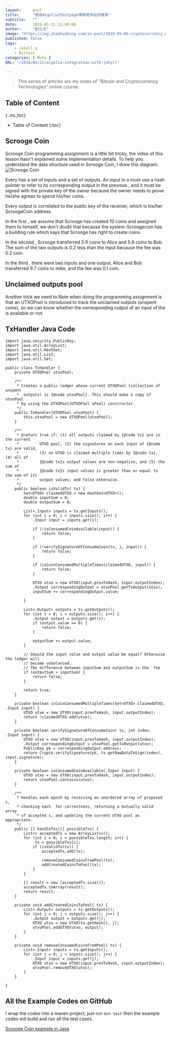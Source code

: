 ```yaml
---
layout:     post
title:      "使用Algolia为Gitpage博客提供站内搜索"
subtitle:   ""
date:       2018-05-21 11:00:00
author:     "赵化冰"
image: "https://img.zhaohuabing.com/in-post/2018-05-06-cryptocurrency_week1/bitcoin_header.jpg"
published: false 
tags:
    - Jekyll:q 
    - Bitcoin
categories: [ Note ]
URL: "/2018/05/21/algolia-integration-with-jekyll"

---
```


> This series of articles are my notes of "Bitcoin and Cryptocurrency Technologies" online course.

## Table of Content 
{:.no_toc}

* Table of Content
{:toc}

## Scrooge Coin 
Scrooge Coin programming assignment is a little bit tricky, the video of this lesson hasn't explained some implementation details. To help you understand the  data structure used in Scrooge Coin, I draw this diagram:
![Scrooge Coin](https://img.zhaohuabing.com/in-post/2018-5-20-cryptocurrency_week1_scroogecoin/scroogecoin.png)

<!--more-->
Every  has a set of inputs and a set of outputs. An input in a  must use a hash pointer to refer to its corresponding output in the previous , and it must be signed with the private key of the owner because the owner needs to prove he/she agrees to spend his/her coins.  

Every output is correlated to the public key of the receiver, which is his/her ScroogeCoin address. 

In the first , we assume that Scrooge has created 10 coins and assigned them to himself, we don't doubt that because the system-Scroogecoin has a building rule which says that Scrooge has right to create coins.

In the second ,  Scrooge transferred 3.9 coins to Alice and 5.9 coins to Bob. The sum of the two outputs is 0.2 less than the input because the  fee was 0.2 coin.

In the third ,  there were two inputs and one output, Alice and Bob transferred 9.7 coins to mike, and the  fee was 0.1 coin.

## Unclaimed  outputs pool
Another trick we need to Note when doing the programming assignment is that an UTXOPool is introduced to track the unclaimed outputs (unspent coins), so we can know whether the corresponding output of an input of the  is available or not.

## TxHandler Java Code
```
import java.security.PublicKey;
import java.util.ArrayList;
import java.util.HashSet;
import java.util.List;
import java.util.Set;

public class TxHandler {
	private UTXOPool utxoPool;

	/**
	 * Creates a public ledger whose current UTXOPool (collection of unspent
	 *  outputs) is {@code utxoPool}. This should make a copy of utxoPool
	 * by using the UTXOPool(UTXOPool uPool) constructor.
	 */
	public TxHandler(UTXOPool utxoPool) {
		this.utxoPool = new UTXOPool(utxoPool);
	}

	/**
	 * @return true if: (1) all outputs claimed by {@code tx} are in the current
	 *         UTXO pool, (2) the signatures on each input of {@code tx} are valid,
	 *         (3) no UTXO is claimed multiple times by {@code tx}, (4) all of
	 *         {@code tx}s output values are non-negative, and (5) the sum of
	 *         {@code tx}s input values is greater than or equal to the sum of its
	 *         output values; and false otherwise.
	 */
	public boolean isValidTx( tx) {
		Set<UTXO> claimedUTXO = new HashSet<UTXO>();
		double inputSum = 0;
		double outputSum = 0;

		List<.Input> inputs = tx.getInputs();
		for (int i = 0; i < inputs.size(); i++) {
			.Input input = inputs.get(i);

			if (!isConsumedCoinAvailable(input)) {
				return false;
			}

			if (!verifySignatureOfConsumeCoin(tx, i, input)) {
				return false;
			}

			if (isCoinConsumedMultipleTimes(claimedUTXO, input)) {
				return false;
			}

			UTXO utxo = new UTXO(input.prevTxHash, input.outputIndex);
			.Output correspondingOutput = utxoPool.getTxOutput(utxo);
			inputSum += correspondingOutput.value;

		}

		List<.Output> outputs = tx.getOutputs();
		for (int i = 0; i < outputs.size(); i++) {
			.Output output = outputs.get(i);
			if (output.value <= 0) {
				return false;
			}

			outputSum += output.value;
		}

		// Should the input value and output value be equal? Otherwise the ledger will
		// become unbalanced.
		// The difference between inputSum and outputSum is the  fee
		if (outputSum > inputSum) {
			return false;
		}

		return true;
	}

	private boolean isCoinConsumedMultipleTimes(Set<UTXO> claimedUTXO, .Input input) {
		UTXO utxo = new UTXO(input.prevTxHash, input.outputIndex);
		return !claimedUTXO.add(utxo);
	}

	private boolean verifySignatureOfConsumeCoin( tx, int index, .Input input) {
		UTXO utxo = new UTXO(input.prevTxHash, input.outputIndex);
		.Output correspondingOutput = utxoPool.getTxOutput(utxo);
		PublicKey pk = correspondingOutput.address;
		return Crypto.verifySignature(pk, tx.getRawDataToSign(index), input.signature);
	}

	private boolean isConsumedCoinAvailable(.Input input) {
		UTXO utxo = new UTXO(input.prevTxHash, input.outputIndex);
		return utxoPool.contains(utxo);
	}

	/**
	 * Handles each epoch by receiving an unordered array of proposed s,
	 * checking each  for correctness, returning a mutually valid array
	 * of accepted s, and updating the current UTXO pool as appropriate.
	 */
	public [] handleTxs([] possibleTxs) {
		List<> acceptedTx = new ArrayList<>();
		for (int i = 0; i < possibleTxs.length; i++) {
			 tx = possibleTxs[i];
			if (isValidTx(tx)) {
				acceptedTx.add(tx);

				removeConsumedCoinsFromPool(tx);
				addCreatedCoinsToPool(tx);
			}
		}

		[] result = new [acceptedTx.size()];
		acceptedTx.toArray(result);
		return result;
	}

	private void addCreatedCoinsToPool( tx) {
		List<.Output> outputs = tx.getOutputs();
		for (int j = 0; j < outputs.size(); j++) {
			.Output output = outputs.get(j);
			UTXO utxo = new UTXO(tx.getHash(), j);
			utxoPool.addUTXO(utxo, output);
		}
	}

	private void removeConsumedCoinsFromPool( tx) {
		List<.Input> inputs = tx.getInputs();
		for (int j = 0; j < inputs.size(); j++) {
			.Input input = inputs.get(j);
			UTXO utxo = new UTXO(input.prevTxHash, input.outputIndex);
			utxoPool.removeUTXO(utxo);
		}
	}

}
```
## All the Example Codes on GitHub
I wrap the codes into a maven project, just run ```mvn test``` then the example codes will build and run all the test cases.

[Scrooge Coin example in Java](https://github.com/zhaohuabing/scroogecoin)
